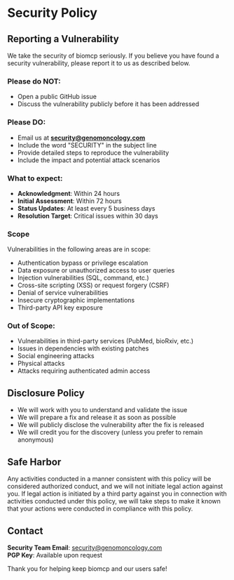 # Security Policy

## Reporting a Vulnerability

We take the security of biomcp seriously. If you believe you have found a security vulnerability, please report it to us as described below.

### Please do NOT:
- Open a public GitHub issue
- Discuss the vulnerability publicly before it has been addressed

### Please DO:
- Email us at **security@genomoncology.com**
- Include the word "SECURITY" in the subject line
- Provide detailed steps to reproduce the vulnerability
- Include the impact and potential attack scenarios

### What to expect:
- **Acknowledgment**: Within 24 hours
- **Initial Assessment**: Within 72 hours
- **Status Updates**: At least every 5 business days
- **Resolution Target**: Critical issues within 30 days

### Scope

Vulnerabilities in the following areas are in scope:
- Authentication bypass or privilege escalation
- Data exposure or unauthorized access to user queries
- Injection vulnerabilities (SQL, command, etc.)
- Cross-site scripting (XSS) or request forgery (CSRF)
- Denial of service vulnerabilities
- Insecure cryptographic implementations
- Third-party API key exposure

### Out of Scope:
- Vulnerabilities in third-party services (PubMed, bioRxiv, etc.)
- Issues in dependencies with existing patches
- Social engineering attacks
- Physical attacks
- Attacks requiring authenticated admin access

## Disclosure Policy

- We will work with you to understand and validate the issue
- We will prepare a fix and release it as soon as possible
- We will publicly disclose the vulnerability after the fix is released
- We will credit you for the discovery (unless you prefer to remain anonymous)

## Safe Harbor

Any activities conducted in a manner consistent with this policy will be considered authorized conduct, and we will not initiate legal action against you. If legal action is initiated by a third party against you in connection with activities conducted under this policy, we will take steps to make it known that your actions were conducted in compliance with this policy.

## Contact

**Security Team Email**: security@genomoncology.com  
**PGP Key**: Available upon request

Thank you for helping keep biomcp and our users safe!